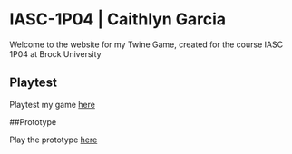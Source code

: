 # IASC-1P04 | Caithlyn Garcia

Welcome to the website for my Twine Game, created for the course IASC 1P04 at Brock University

## Playtest

Playtest my game [here](playtest/playtest)

##Prototype

Play the prototype [here](prototype/Caithlyn_TwineGamePrototype.html)

